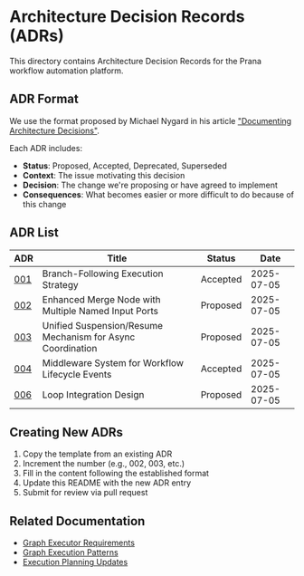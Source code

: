# Architecture Decision Records (ADRs)

This directory contains Architecture Decision Records for the Prana workflow automation platform.

## ADR Format

We use the format proposed by Michael Nygard in his article ["Documenting Architecture Decisions"](http://thinkrelevance.com/blog/2011/11/15/documenting-architecture-decisions).

Each ADR includes:
- **Status**: Proposed, Accepted, Deprecated, Superseded
- **Context**: The issue motivating this decision
- **Decision**: The change we're proposing or have agreed to implement
- **Consequences**: What becomes easier or more difficult to do because of this change

## ADR List

| ADR | Title | Status | Date |
|-----|-------|--------|------|
| [001](./001-branch-following-execution.md) | Branch-Following Execution Strategy | Accepted | 2025-07-05 |
| [002](./002-enhanced-merge-node-multiple-inputs.md) | Enhanced Merge Node with Multiple Named Input Ports | Proposed | 2025-07-05 |
| [003](./003-unified-suspension-resume.md) | Unified Suspension/Resume Mechanism for Async Coordination | Proposed | 2025-07-05 |
| [004](./004-middleware-system.md) | Middleware System for Workflow Lifecycle Events | Accepted | 2025-07-05 |
| [006](./006-loop-integration-design.md) | Loop Integration Design | Proposed | 2025-07-05 |

## Creating New ADRs

1. Copy the template from an existing ADR
2. Increment the number (e.g., 002, 003, etc.)
3. Fill in the content following the established format
4. Update this README with the new ADR entry
5. Submit for review via pull request

## Related Documentation

- [Graph Executor Requirements](../graph_executor_requirement.md)
- [Graph Execution Patterns](../graph_execution%20pattern.md)
- [Execution Planning Updates](../execution_planning_update.md)